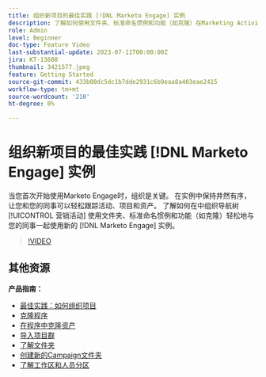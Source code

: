 ```yaml
---
title: 组织新项目的最佳实践 [!DNL Marketo Engage] 实例
description: 了解如何使用文件夹、标准命名惯例和功能（如克隆）在Marketing Activities中组织导航树，以便在新的Marketo Engage实例中轻松与同事协作。
role: Admin
level: Beginner
doc-type: Feature Video
last-substantial-update: 2023-07-11T00:00:00Z
jira: KT-13608
thumbnail: 3421577.jpeg
feature: Getting Started
source-git-commit: 433b00dc5dc1b7dde2931c6b9eaa8a403eae2415
workflow-type: tm+mt
source-wordcount: '210'
ht-degree: 0%

---
```



# 组织新项目的最佳实践 [!DNL Marketo Engage] 实例

当您首次开始使用Marketo Engage时，组织是关键。 在实例中保持井然有序，让您和您的同事可以轻松跟踪活动、项目和资产。 了解如何在中组织导航树 [!UICONTROL 营销活动] 使用文件夹、标准命名惯例和功能（如克隆）轻松地与您的同事一起使用新的 [!DNL Marketo Engage] 实例。 

>[!VIDEO](https://video.tv.adobe.com/v/3421577/?learn=on)

## 其他资源

**产品指南：**

* [最佳实践：如何组织项目](https://experienceleague.adobe.com/docs/marketo/using/product-docs/core-marketo-concepts/programs/working-with-programs/best-practice-how-to-organize-your-programs.html)
* [克隆程序](https://experienceleague.adobe.com/docs/marketo/using/product-docs/core-marketo-concepts/programs/working-with-programs/clone-a-program.html)
* [在程序中克隆资产](https://experienceleague.adobe.com/docs/marketo/using/product-docs/core-marketo-concepts/programs/working-with-programs/clone-an-asset-in-a-program.html)
* [导入项目群](https://experienceleague.adobe.com/docs/marketo/using/product-docs/core-marketo-concepts/programs/working-with-programs/import-a-program.html)
* [了解文件夹](https://experienceleague.adobe.com/docs/marketo/using/product-docs/core-marketo-concepts/miscellaneous/understanding-folders.html)
* [创建新的Campaign文件夹](https://experienceleague.adobe.com/docs/marketo/using/product-docs/core-marketo-concepts/miscellaneous/create-new-campaign-folder.html)
* [了解工作区和人员分区](https://experienceleague.adobe.com/docs/marketo/using/product-docs/administration/workspaces-and-person-partitions/understanding-workspaces-and-person-partitions.html)
